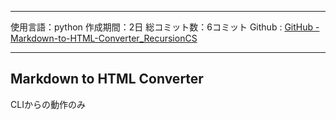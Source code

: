 
---

使用言語：python
作成期間：2日
総コミット数：6コミット
Github : [GitHub - Markdown-to-HTML-Converter_RecursionCS](https://github.com/kip2/Markdown-to-HTML-Converter_RecursionCS)

---

## Markdown to HTML Converter

CLIからの動作のみ


